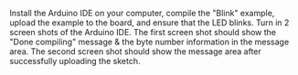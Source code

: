 Install the Arduino IDE on your computer, compile the "Blink" example, upload the example to the board, and ensure that the LED blinks. Turn in 2 screen shots of the Arduino IDE. The first screen shot should show the "Done compiling" message & the byte number information in the message area. The second screen shot should show the message area after successfully uploading the sketch.